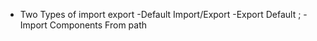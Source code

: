 * Two Types of import export 
    -Default Import/Export
    -Export Default <name of variable >;
        -Import Components  From path